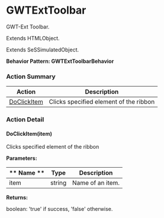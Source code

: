 # GWTExtToolbar

GWT-Ext Toolbar.
 
Extends HTMLObject.

Extends SeSSimulatedObject.





**Behavior Pattern: GWTExtToolbarBehavior**


<!-- ============================== property summary ========================== -->

	
<!-- ============================== action summary ========================== -->



### Action Summary

|  **Action** | **Description** | 
| ----------- | --------------- |
|	[DoClickItem](#DoClickItem) | Clicks specified element of the ribbon |




<!-- ============================== property detail ========================== -->
	
	
<!-- ============================== action detail ========================== -->
	
### Action Detail
		
<a name="DoClickItem"></a>    
#### DoClickItem(item)

Clicks specified element of the ribbon


**Parameters:**

|	** Name ** | **Type** | **Description** |
| ---------- | -------- | --------------- |
| item | string |	Name of an item. |




**Returns:**

boolean: 'true' if success, 'false' otherwise.




	

